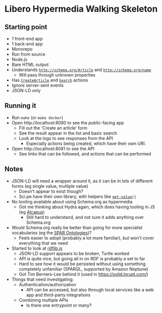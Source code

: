 # Libero Hypermedia Walking Skeleton

## Starting point

- 1 front-end app
- 1 back-end app
- Monorepo
- Run from source
- Node.js
- Bare HTML output
- Understands [`http://schema.org/Article`](http://schema.org/Article) and [`http://schema.org/name`](https://schema.org/name)
  - Will pass through unknown properties
- Has [`CreateArticle`](https://schema.org/CreateAction) and [`Search`](https://schema.org/SearchAction) actions
- Ignore server-sent events
- JSON-LD only

## Running it

- Run `make` (or `make docker`)
- Open http://localhost:8080 to see the public-facing app
  - Fill out the 'Create an article' form
  - See the result appear in the list and basic search
  - Look at the logs to see responses from the API
    - Especially actions being created, which have their own URI.
- Open http://localhost:8081 to see the API
  - See links that can be followed, and actions that can be performed

## Notes

- JSON-LD will need a wrapper around it, as it can be in lots of different forms (eg single value, multiple value)
  - Doesn't appear to exist though?
  - Sci.pe have their own library, with helpers like [`get-value()`](https://github.com/science-periodicals/jsonld/blob/master/src/lib/get-value.js)
- No tooling available about using Schema.org as hypermedia
  - Got me thinking about Hydra again, which does having tooling in JS (eg [Alcaeus](https://www.npmjs.com/package/alcaeus))
    - Still hard to understand, and not sure it adds anything over Schema.org
- Would Schema.org really be better than going for more specialist vocabularies (eg the [SPAR Ontologies](http://www.sparontologies.net/))?
  - Feels easier to adopt (probably a lot more familiar), but won't cover everything that we need
- Started to look at [rdflib.js](https://github.com/linkeddata/rdflib.js)
  - JSON-LD support appears to be broken, Turtle worked
  - API is quite nice, but going all in on RDF is probably a set to far
  - Hard to see how it would be persisted without using something completely unfamiliar (SPARQL, supported by Amazon Neptune)
  - Got Tim Berners-Lee behind it (used in https://solid.inrupt.com/)
- Things that need investigating:
  - Authentication/authorization
    - API can be accessed, but also through local services like a web app and third-party integrations
  - Combining multiple APIs
    - Is there one entrypoint or many?

